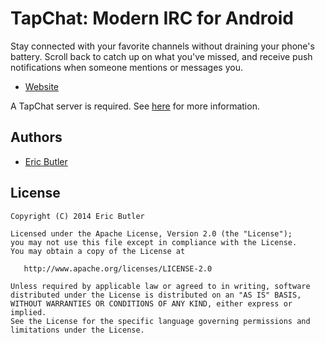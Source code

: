 TapChat: Modern IRC for Android
==============================

Stay connected with your favorite channels without draining your phone's battery. Scroll back to catch up on what you've missed, and receive push notifications when someone mentions or messages you.

 * [Website](http://tapchatapp.com/)

A TapChat server is required. See [here](https://github.com/tapchat/tapchat) for more information.

Authors
-------

 * [Eric Butler](https://twitter.com/codebutler)


License
-------

    Copyright (C) 2014 Eric Butler

    Licensed under the Apache License, Version 2.0 (the "License");
    you may not use this file except in compliance with the License.
    You may obtain a copy of the License at

       http://www.apache.org/licenses/LICENSE-2.0

    Unless required by applicable law or agreed to in writing, software
    distributed under the License is distributed on an "AS IS" BASIS,
    WITHOUT WARRANTIES OR CONDITIONS OF ANY KIND, either express or implied.
    See the License for the specific language governing permissions and
    limitations under the License.


